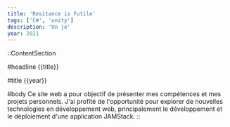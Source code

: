 ```yaml
---
title: 'Resitance is Futile'
tags: ['C#', 'unity']
description: 'Un je'
year: 2021
---
```


::ContentSection

#headline
{{title}}

#title
{{year}}

#body
Ce site web a pour objectif de présenter mes compétences et mes projets personnels. J'ai profité de l'opportunité pour explorer de nouvelles technologies en développement web, principalement le développement et le déploiement d'une application JAMStack.
::
